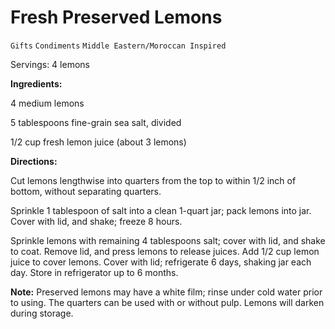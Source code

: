 # Fresh Preserved Lemons

`Gifts` `Condiments` `Middle Eastern/Moroccan Inspired`

Servings: 4 lemons

**Ingredients:**

 4 medium lemons 

5 tablespoons fine-grain sea salt, divided 

1/2 cup fresh lemon juice (about 3 lemons) 

**Directions:**

 Cut lemons lengthwise into quarters from the top to within 1/2 inch of bottom, without separating quarters.

 

Sprinkle 1 tablespoon of salt into a clean 1-quart jar; pack lemons into jar. Cover with lid, and shake; freeze 8 hours.

 

Sprinkle lemons with remaining 4 tablespoons salt; cover with lid, and shake to coat. Remove lid, and press lemons to release juices. Add 1/2 cup lemon juice to cover lemons. Cover with lid; refrigerate 6 days, shaking jar each day. Store in refrigerator up to 6 months.

 

**Note:** Preserved lemons may have a white film; rinse under cold water prior to using. The quarters can be used with or without pulp. Lemons will darken during storage.

